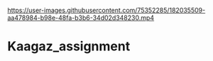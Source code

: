 

https://user-images.githubusercontent.com/75352285/182035509-aa478984-b98e-48fa-b3b6-34d02d348230.mp4

# Kaagaz_assignment
